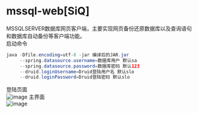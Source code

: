 # mssql-web[SiQ]
MSSQLSERVER数据库网页客户端，主要实现网页备份还原数据库以及查询语句和数据库自动备份等客户端功能。
<br>
启动命令
<br>
```java 
java -Dfile.encoding=utf-8 -jar 编译后的JAR.jar
     --spring.datasource.username=数据库用户 默认sa
     --spring.datasource.password=数据库密码 默认123
     --druid.loginUsername=Druid登陆用户名 默认slo
     --druid.loginPassword=Druid登陆密码 默认slo
```
登陆页面<br>
![image](https://github.com/kkillala/mssql-web/blob/master/src/main/resources/static/inspinia/img/readme/img-login-page.jpg)
主界面<br>
![image](https://github.com/kkillala/mssql-web/blob/master/src/main/resources/static/inspinia/img/readme/img-main-page.jpg)
